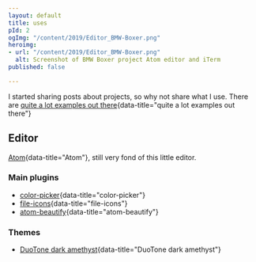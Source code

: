 ```yaml
---
layout: default
title: uses
pId: 2
ogImg: "/content/2019/Editor_BMW-Boxer.png"
heroimg:
- url: "/content/2019/Editor_BMW-Boxer.png"
  alt: Screenshot of BMW Boxer project Atom editor and iTerm
published: false

---
```

I started sharing posts about projects, so why not share what I use. There are [quite a lot examples out there](https://github.com/wesbos/awesome-uses){data-title="quite a lot examples out there"}

## Editor

[Atom](https://atom.io/){data-title="Atom"}, still very fond of this little editor.

### Main plugins

* [color-picker](https://atom.io/packages/color-picker){data-title="color-picker"}
* [file-icons](https://atom.io/packages/file-icons){data-title="file-icons"}
* [atom-beautify](https://atom.io/packages/atom-beautify){data-title="atom-beautify"}

### Themes

* [DuoTone dark amethyst](https://atom.io/themes/duotone-dark-amethyst-syntax){data-title="DuoTone dark amethyst"}